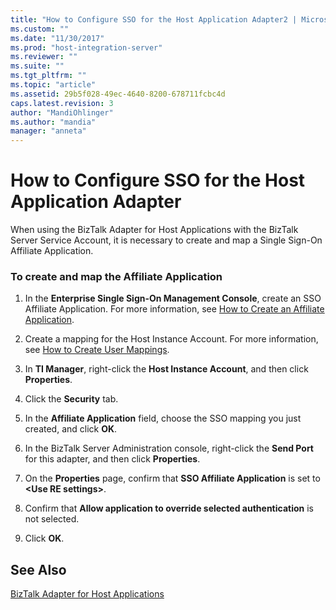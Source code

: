 ```yaml
---
title: "How to Configure SSO for the Host Application Adapter2 | Microsoft Docs"
ms.custom: ""
ms.date: "11/30/2017"
ms.prod: "host-integration-server"
ms.reviewer: ""
ms.suite: ""
ms.tgt_pltfrm: ""
ms.topic: "article"
ms.assetid: 29b5f028-49ec-4640-8200-678711fcbc4d
caps.latest.revision: 3
author: "MandiOhlinger"
ms.author: "mandia"
manager: "anneta"
---
```

# How to Configure SSO for the Host Application Adapter
When using the BizTalk Adapter for Host Applications with the BizTalk Server Service Account, it is necessary to create and map a Single Sign-On Affiliate Application.  
  
### To create and map the Affiliate Application  
  
1.  In the **Enterprise Single Sign-On Management Console**, create an SSO Affiliate Application. For more information, see [How to Create an Affiliate Application](../esso/how-to-create-an-affiliate-application.md).  
  
2.  Create a mapping for the Host Instance Account. For more information, see [How to Create User Mappings](../esso/how-to-create-user-mappings.md).  
  
3.  In **TI Manager**, right-click the **Host Instance Account**, and then click **Properties**.  
  
4.  Click the **Security** tab.  
  
5.  In the **Affiliate Application** field, choose the SSO mapping you just created, and click **OK**.  
  
6.  In the BizTalk Server Administration console, right-click the **Send Port** for this adapter, and then click **Properties**.  
  
7.  On the **Properties** page, confirm that **SSO Affiliate Application** is set to **\<Use RE settings>**.  
  
8.  Confirm that **Allow application to override selected authentication** is not selected.  
  
9. Click **OK**.  
  
## See Also  
 [BizTalk Adapter for Host Applications](../core/biztalk-adapter-for-host-applications2.md)